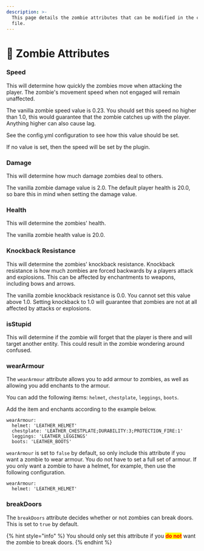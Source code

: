 ```yaml
---
description: >-
  This page details the zombie attributes that can be modified in the config.yml
  file.
---
```


# 🔢 Zombie Attributes

### Speed

This will determine how quickly the zombies move when attacking the player. The zombie's movement speed when not engaged will remain unaffected.

The vanilla zombie speed value is 0.23. You should set this speed no higher than 1.0, this would guarantee that the zombie catches up with the player. Anything higher can also cause lag.

See the config.yml configuration to see how this value should be set.

If no value is set, then the speed will be set by the plugin.

### Damage

This will determine how much damage zombies deal to others.

The vanilla zombie damage value is 2.0. The default player health is 20.0, so bare this in mind when setting the damage value.

### Health

This will determine the zombies' health.

The vanilla zombie health value is 20.0.

### Knockback Resistance

This will determine the zombies' knockback resistance. Knockback resistance is how much zombies are forced backwards by a players attack and explosions. This can be affected by enchantments to weapons, including bows and arrows.

The vanilla zombie knockback resistance is 0.0. You cannot set this value above 1.0. Setting knockback to 1.0 will guarantee that zombies are not at all affected by attacks or explosions.

### isStupid

This will determine if the zombie will forget that the player is there and will target another entity. This could result in the zombie wondering around confused.

### wearArmour

The `wearArmour` attribute allows you to add armour to zombies, as well as allowing you add enchants to the armour.

You can add the following items: `helmet`, `chestplate`, `leggings`, `boots`.

Add the item and enchants according to the example below.

```
wearArmour:
  helmet: 'LEATHER_HELMET'
  chestplate: 'LEATHER_CHESTPLATE;DURABILITY:3;PROTECTION_FIRE:1'
  leggings: 'LEATHER_LEGGINGS'
  boots: 'LEATHER_BOOTS'
```

`wearArmour` is set to `false` by default, so only include this attribute if you want a zombie to wear armour. You do not have to set a full set of armour. If you only want a zombie to have a helmet, for example, then use the following configuration.

```
wearArmour:
  helmet: 'LEATHER_HELMET'
```

### breakDoors

The `breakDoors` attribute decides whether or not zombies can break doors. This is set to `true` by default.

{% hint style="info" %}
You should only set this attribute if you <mark style="color:red;">**do not**</mark> want the zombie to break doors.
{% endhint %}
